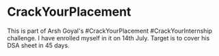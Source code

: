 # CrackYourPlacement
This is part of Arsh Goyal's #CrackYourPlacement #CrackYourInternship challenge. I have enrolled myself in it on 14th July. Target is to cover his DSA sheet in 45 days.
